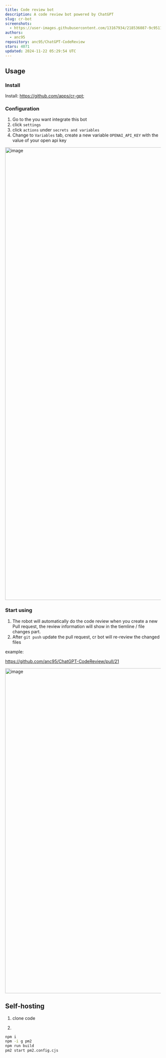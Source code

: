 ```yaml
---
title: Code review bot
description: A code review bot powered by ChatGPT
slug: cr-bot
screenshots:
  - https://user-images.githubusercontent.com/13167934/218536087-9c951161-88ca-42b4-8cef-0cc1cd62eff2.png
authors:
  - anc95
repository: anc95/ChatGPT-CodeReview
stars: 4071
updated: 2024-11-22 05:29:54 UTC
---
```



## Usage

### Install

Install: https://github.com/apps/cr-gpt;

### Configuration

1. Go to the <repo> you want integrate this bot
2. click `settings`
3. click `actions` under `secrets and variables`
4. Change to `Variables` tab, create a new variable `OPENAI_API_KEY` with the value of your open api key
<img width="1465" alt="image" src="https://user-images.githubusercontent.com/13167934/218533628-3974b70f-c423-44b0-b096-d1ec2ace85ea.png">

### Start using

1. The robot will automatically do the code review when you create a new Pull request, the review information will show in the tiemline / file changes part.
2. After `git push` update the pull request, cr bot will re-review the changed files

example:

https://github.com/anc95/ChatGPT-CodeReview/pull/21

<img width="1052" alt="image" src="https://user-images.githubusercontent.com/13167934/218999459-812206e1-d8d2-4900-8ce8-19b5b6e1f5cb.png">

## Self-hosting

1. clone code

2.
```sh
npm i
npm -i g pm2
npm run build
pm2 start pm2.config.cjs
```
